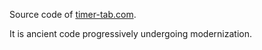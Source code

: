 Source code of [timer-tab.com](https://www.timer-tab.com).

It is ancient code progressively undergoing modernization.
